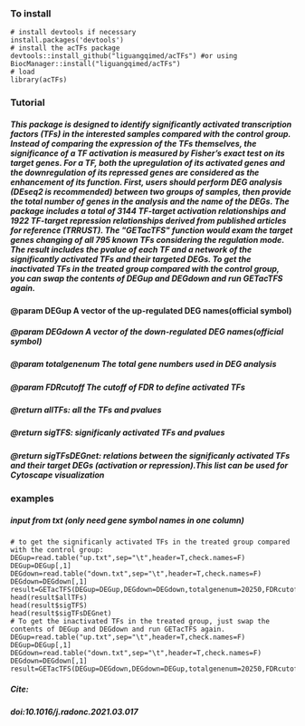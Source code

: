 ### To install

```
# install devtools if necessary
install.packages('devtools')
# install the acTFs package
devtools::install_github("liguangqimed/acTFs") #or using BiocManager::install("liguangqimed/acTFs")
# load
library(acTFs)
```
### Tutorial
##### This package is designed to identify significantly activated transcription factors (TFs) in the interested samples compared with the control group. Instead of comparing the expression of the TFs themselves, the significance of a TF activation is measured by Fisher’s exact test on its target genes. For a TF, both the upregulation of its activated genes and the downregulation of its repressed genes are considered as the enhancement of its function. First, users should perform DEG analysis (DEseq2 is recommended) between two groups of samples, then provide the total number of genes in the analysis and the name of the DEGs. The package includes a total of 3144 TF-target activation relationships and 1922 TF-target repression relationships derived from published articles for reference (TRRUST). The "GETacTFS" function would exam the target genes changing of all 795 known TFs  considering the regulation mode. The result includes the pvalue of each TF and a network of the significantly activated TFs and their targeted DEGs. To get the inactivated TFs in the treated group compared with the control group, you can swap the contents of DEGup and DEGdown and run GETacTFS again.
####  @param DEGup A vector of the up-regulated DEG names(official symbol)
##### @param DEGdown A vector of the down-regulated DEG names(official symbol)
##### @param totalgenenum The total gene numbers used in DEG analysis
##### @param FDRcutoff The cutoff of FDR to define activated TFs
##### @return allTFs: all the TFs and pvalues
##### @return sigTFS: significanly activated TFs and pvalues
##### @return sigTFsDEGnet: relations between the significanly activated TFs and their target DEGs (activation or repression).This list can be used for Cytoscape visualization
### examples
##### input from txt (only need gene symbol names in one column)
```
# to get the significanly activated TFs in the treated group compared with the control group:
DEGup=read.table("up.txt",sep="\t",header=T,check.names=F)
DEGup=DEGup[,1]
DEGdown=read.table("down.txt",sep="\t",header=T,check.names=F)
DEGdown=DEGdown[,1]
result=GETacTFS(DEGup=DEGup,DEGdown=DEGdown,totalgenenum=20250,FDRcutoff=0.05)
head(result$allTFs)
head(result$sigTFS)
head(result$sigTFsDEGnet)
# To get the inactivated TFs in the treated group, just swap the contents of DEGup and DEGdown and run GETacTFS again.
DEGup=read.table("up.txt",sep="\t",header=T,check.names=F)
DEGup=DEGup[,1]
DEGdown=read.table("down.txt",sep="\t",header=T,check.names=F)
DEGdown=DEGdown[,1]
result=GETacTFS(DEGup=DEGdown,DEGdown=DEGup,totalgenenum=20250,FDRcutoff=0.05)
```
##### Cite:
##### doi:10.1016/j.radonc.2021.03.017
